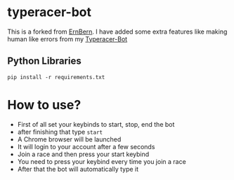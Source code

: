 # typeracer-bot
This is a forked from [ErnBern](https://github.com/ErnBern). I have added some extra features like making human like errors from my [Typeracer-Bot](https://github.com/metaversefish/Typeracer-Bot-Local)

## Python Libraries

```
pip install -r requirements.txt
```

# How to use?
- First of all set your keybinds to start, stop, end the bot
- after finishing that type `start`
- A Chrome browser will be launched
- It will login to your account after a few seconds
- Join a race and then press your start keybind
- You need to press your keybind every time you join a race
- After that the bot will automatically type it